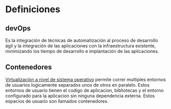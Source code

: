 # Definiciones

## devOps

Es la integración de técnicas de automatización  al proceso de desarrollo ágil y la integración de las aplicaciones con la infraestructura existente, minimizando los tiempo de desarrollo e implantación de las aplicaciones.

## Contenedores

[Virtualización a nivel de sistema operativo](https://es.wikipedia.org/wiki/Virtualizaci%C3%B3n_a_nivel_de_sistema_operativo) permite correr multiples entornos de usuarios logicamente separados unos de otros en paralelo. Estos entornos de usuario tienen el codigo de aplicacion, bibliotecas y el entorno configurado para la aplicacion sin ninguna dependencia externa. Estos espacios de usuario son llamados contenedores.
